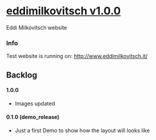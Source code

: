 # [eddimilkovitsch v1.0.0](http://www.eddimilkovitsch.it)
Eddi Milkovitsch website

### Info
Test website is running on: http://www.eddimilkovitsch.it/

## Backlog

#### 1.0.0
* Images updated

#### 0.1.0 (demo_release)
* Just a first Demo to show how the layout will looks like
